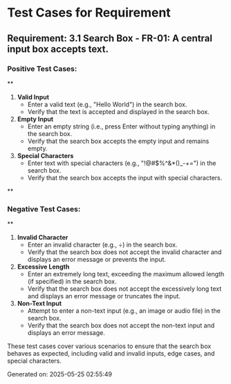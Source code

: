 # Test Cases for Requirement
## Requirement: 3.1 Search Box - FR-01: A central input box accepts text.

### Positive Test Cases:
**

1. **Valid Input**
	* Enter a valid text (e.g., "Hello World") in the search box.
	* Verify that the text is accepted and displayed in the search box.
2. **Empty Input**
	* Enter an empty string (i.e., press Enter without typing anything) in the search box.
	* Verify that the search box accepts the empty input and remains empty.
3. **Special Characters**
	* Enter text with special characters (e.g., "!@#$%^&*()_-+=") in the search box.
	* Verify that the search box accepts the input with special characters.

**

### Negative Test Cases:
**

1. **Invalid Character**
	* Enter an invalid character (e.g., ÷) in the search box.
	* Verify that the search box does not accept the invalid character and displays an error message or prevents the input.
2. **Excessive Length**
	* Enter an extremely long text, exceeding the maximum allowed length (if specified) in the search box.
	* Verify that the search box does not accept the excessively long text and displays an error message or truncates the input.
3. **Non-Text Input**
	* Attempt to enter a non-text input (e.g., an image or audio file) in the search box.
	* Verify that the search box does not accept the non-text input and displays an error message.

These test cases cover various scenarios to ensure that the search box behaves as expected, including valid and invalid inputs, edge cases, and special characters.

Generated on: 2025-05-25 02:55:49
